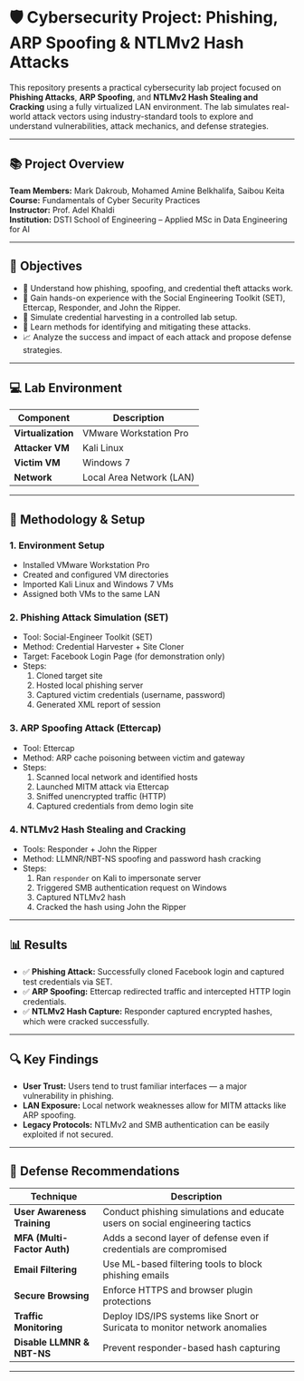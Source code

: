 # 🛡️ Cybersecurity Project: Phishing, ARP Spoofing & NTLMv2 Hash Attacks

This repository presents a practical cybersecurity lab project focused on **Phishing Attacks**, **ARP Spoofing**, and **NTLMv2 Hash Stealing and Cracking** using a fully virtualized LAN environment. The lab simulates real-world attack vectors using industry-standard tools to explore and understand vulnerabilities, attack mechanics, and defense strategies.

---

## 📚 Project Overview

**Team Members:** Mark Dakroub, Mohamed Amine Belkhalifa, Saibou Keita  
**Course:** Fundamentals of Cyber Security Practices  
**Instructor:** Prof. Adel Khaldi  
**Institution:** DSTI School of Engineering – Applied MSc in Data Engineering for AI

---

## 🎯 Objectives

- 🧠 Understand how phishing, spoofing, and credential theft attacks work.
- 🔧 Gain hands-on experience with the Social Engineering Toolkit (SET), Ettercap, Responder, and John the Ripper.
- 🧪 Simulate credential harvesting in a controlled lab setup.
- 🔐 Learn methods for identifying and mitigating these attacks.
- 📈 Analyze the success and impact of each attack and propose defense strategies.

---

## 💻 Lab Environment

| Component           | Description                           |
|---------------------|---------------------------------------|
| **Virtualization**  | VMware Workstation Pro                |
| **Attacker VM**     | Kali Linux                            |
| **Victim VM**       | Windows 7                             |
| **Network**         | Local Area Network (LAN)              |

---

## 🧪 Methodology & Setup

### 1. **Environment Setup**
- Installed VMware Workstation Pro
- Created and configured VM directories
- Imported Kali Linux and Windows 7 VMs
- Assigned both VMs to the same LAN

### 2. **Phishing Attack Simulation (SET)**
- Tool: Social-Engineer Toolkit (SET)
- Method: Credential Harvester + Site Cloner
- Target: Facebook Login Page (for demonstration only)
- Steps:
  1. Cloned target site
  2. Hosted local phishing server
  3. Captured victim credentials (username, password)
  4. Generated XML report of session

### 3. **ARP Spoofing Attack (Ettercap)**
- Tool: Ettercap
- Method: ARP cache poisoning between victim and gateway
- Steps:
  1. Scanned local network and identified hosts
  2. Launched MITM attack via Ettercap
  3. Sniffed unencrypted traffic (HTTP)
  4. Captured credentials from demo login site

### 4. **NTLMv2 Hash Stealing and Cracking**
- Tools: Responder + John the Ripper
- Method: LLMNR/NBT-NS spoofing and password hash cracking
- Steps:
  1. Ran `responder` on Kali to impersonate server
  2. Triggered SMB authentication request on Windows
  3. Captured NTLMv2 hash
  4. Cracked the hash using John the Ripper

---

## 📊 Results

- ✅ **Phishing Attack:** Successfully cloned Facebook login and captured test credentials via SET.
- ✅ **ARP Spoofing:** Ettercap redirected traffic and intercepted HTTP login credentials.
- ✅ **NTLMv2 Hash Capture:** Responder captured encrypted hashes, which were cracked successfully.

---

## 🔍 Key Findings

- **User Trust:** Users tend to trust familiar interfaces — a major vulnerability in phishing.
- **LAN Exposure:** Local network weaknesses allow for MITM attacks like ARP spoofing.
- **Legacy Protocols:** NTLMv2 and SMB authentication can be easily exploited if not secured.

---

## 🔐 Defense Recommendations

| Technique                  | Description                                                                 |
|----------------------------|-----------------------------------------------------------------------------|
| **User Awareness Training** | Conduct phishing simulations and educate users on social engineering tactics |
| **MFA (Multi-Factor Auth)** | Adds a second layer of defense even if credentials are compromised          |
| **Email Filtering**         | Use ML-based filtering tools to block phishing emails                       |
| **Secure Browsing**         | Enforce HTTPS and browser plugin protections                               |
| **Traffic Monitoring**      | Deploy IDS/IPS systems like Snort or Suricata to monitor network anomalies  |
| **Disable LLMNR & NBT-NS**  | Prevent responder-based hash capturing                                     |

---
